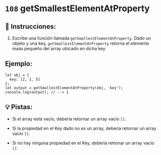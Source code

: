 # `108` getSmallestElementAtProperty

## 📝 Instrucciones:

1. Escribe una función llamada `getSmallestElementAtProperty`. Dado un objeto y una key, `getSmallestElementAtProperty` retorna el elemento maás pequeño del array ubicado en dicha key.

 ## Ejemplo:

```Js
let obj = {
  key: [2, 1, 5]
};
let output = getSmallestElementAtProperty(obj, 'key');
console.log(output); // --> 1
```

## 💡 Pistas:

+ Si el array está vacío, debería retornar un array vacío `[]`.

+ Si la propiedad en el Key dado no es un array, debería retornar un array vacío `[]`.

+ Si no hay ninguna propiedad en el Key, debería retronar un array vacío `[]`.
